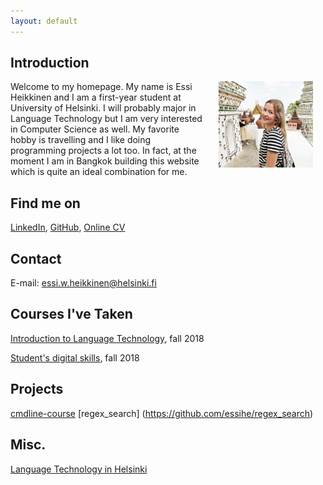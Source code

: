 ```yaml
---
layout: default
---
```


## Introduction

<img src="assets/images/me2.jpg" alt="Photo" hspace="20" width="30%" align="right"/> Welcome 
to 
my homepage. My name is Essi Heikkinen and I am a first-year student at University of Helsinki. I 
will probably major in Language Technology but I am very interested in Computer Science as well. 
My favorite hobby is travelling and I like doing programming projects a lot too. In fact, at 
the moment I am in Bangkok building this website which is quite an ideal combination for me.

## Find me on

[LinkedIn](https://www.linkedin.com/in/essiheikkinen), [GitHub](https://github.com/essihe), 
[Online 
CV](https://www.overleaf.com/read/zmnscdpjytcs)

## Contact

E-mail: essi.w.heikkinen@helsinki.fi 

## Courses I've Taken

[Introduction to Language Technology](https://courses.helsinki.fi/en/kik-405/124787882), fall 
2018

[Student's digital skills](https://courses.helsinki.fi/fi/digi-000a/126214383), fall 2018

## Projects
[cmdline-course](https://github.com/essihe/cmdline-course)
[regex_search] (https://github.com/essihe/regex_search)

## Misc. 
[Language Technology in Helsinki](https://blogs.helsinki.fi/language-technology/?lang=fi)

